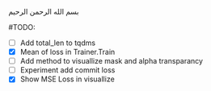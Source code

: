 بسم الله الرحمن الرحیم

#TODO:
- [ ] Add total_len to tqdms
- [x] Mean of loss in Trainer.Train
- [ ] Add method to visuallize mask and alpha transparancy
- [ ] Experiment add commit loss 
- [x] Show MSE Loss in visuallize